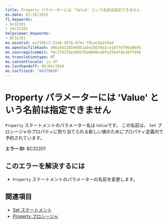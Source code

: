 ```yaml
---
title: Property パラメーターには 'Value' という名前は指定できません
ms.date: 07/20/2015
f1_keywords:
- bc32201
- vbc32201
helpviewer_keywords:
- BC32201
ms.assetid: ea720bc3-51e8-45fb-874c-f8cec9a250ad
ms.openlocfilehash: d9ba5632859dd51abe2bb78a2ca16ffd796a8856
ms.sourcegitcommit: f8c270376ed905f6a8896ce0fe25b4f4b38ff498
ms.translationtype: MT
ms.contentlocale: ja-JP
ms.lasthandoff: 06/04/2020
ms.locfileid: "84379836"
---
```

# <a name="property-parameters-cannot-have-the-name-value"></a>Property パラメーターには 'Value' という名前は指定できません
`Property` ステートメントのパラメーター名は `Value`です。 この名前は、 `Set` プロシージャのプロパティに割り当てられる新しい値のためにプロパティ定義内で予約されています。  
  
 **エラー ID:** BC32201  
  
## <a name="to-correct-this-error"></a>このエラーを解決するには  
  
- `Property` ステートメントのパラメーターの名前を変更します。  
  
## <a name="see-also"></a>関連項目

- [Set ステートメント](../language-reference/statements/set-statement.md)
- [Property プロシージャ](../programming-guide/language-features/procedures/property-procedures.md)
